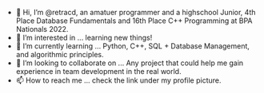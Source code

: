 - 👋 Hi, I’m @retracd, an amatuer programmer and a highschool Junior, 4th Place Database Fundamentals and 16th Place C++ Programming at BPA Nationals 2022.
- 👀 I’m interested in ... learning new things!
- 🌱 I’m currently learning ... Python, C++, SQL + Database Management, and algorithmic principles.
- 💞️ I’m looking to collaborate on ... Any project that could help me gain experience in team development in the real world.
- 📫 How to reach me ... check the link under my profile picture. 

<!---
retracd/retracd is a ✨ special ✨ repository because its `README.md` (this file) appears on your GitHub profile.
You can click the Preview link to take a look at your changes.
--->
